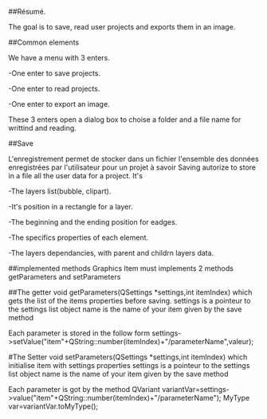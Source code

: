 ##Résumé.

The goal is to save, read user projects and exports them in an image.

##Common elements

We have a menu with 3 enters.

-One enter to save projects.

-One enter to read projects.

-One enter to export an image.

These 3 enters open a dialog box to choise a folder and a file name for writtind and reading.

##Save

L'enregistrement permet de stocker dans un fichier l'ensemble des données enregistrées par l'utilisateur pour un projet à savoir
Saving autorize to store in a file all the user data for a project. It's

-The layers list(bubble, clipart).

-It's position in a rectangle for a layer.

-The beginning and the ending position for eadges.

-The specifics properties of each element.

-The layers dependancies, with parent and childrn layers data.

##implemented methods
Graphics Item must implements 2 methods getParameters and setParameters

##The getter
void getParameters(QSettings *settings,int itemIndex) which gets the list of the items properties before saving.
settings is a pointeur to the settings list object
name is the name of your item given by the save method

Each parameter is stored in the follow form 
settings->setValue("item"+QString::number(itemIndex)+"/parameterName",valeur);


#The Setter
void setParameters(QSettings *settings,int itemIndex) which initialise item with settings properties
settings is a pointeur to the settings list object
name is the name of your item given by the save method

Each parameter is got by the method
QVariant variantVar=settings->value("item"+QString::number(itemIndex)+"/parameterName");
MyType var=variantVar.toMyType();
